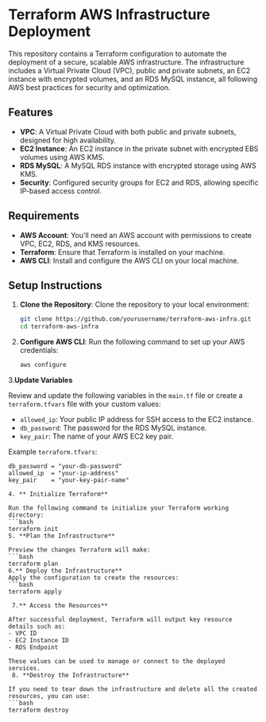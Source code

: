 # Terraform AWS Infrastructure Deployment

This repository contains a Terraform configuration to automate the deployment of a secure, scalable AWS infrastructure. The infrastructure includes a Virtual Private Cloud (VPC), public and private subnets, an EC2 instance with encrypted volumes, and an RDS MySQL instance, all following AWS best practices for security and optimization.

## Features
- **VPC**: A Virtual Private Cloud with both public and private subnets, designed for high availability.
- **EC2 Instance**: An EC2 instance in the private subnet with encrypted EBS volumes using AWS KMS.
- **RDS MySQL**: A MySQL RDS instance with encrypted storage using AWS KMS.
- **Security**: Configured security groups for EC2 and RDS, allowing specific IP-based access control.

## Requirements
- **AWS Account**: You'll need an AWS account with permissions to create VPC, EC2, RDS, and KMS resources.
- **Terraform**: Ensure that Terraform is installed on your machine.
- **AWS CLI**: Install and configure the AWS CLI on your local machine.

## Setup Instructions
1. **Clone the Repository**: Clone the repository to your local environment:
   ```bash
   git clone https://github.com/yourusername/terraform-aws-infra.git
   cd terraform-aws-infra

2. **Configure AWS CLI**: Run the following command to set up your AWS credentials:
   ```bash
   aws configure
3.**Update Variables**

Review and update the following variables in the `main.tf` file or create a `terraform.tfvars` file with your custom values:
- `allowed_ip`: Your public IP address for SSH access to the EC2 instance.
- `db_password`: The password for the RDS MySQL instance.
- `key_pair`: The name of your AWS EC2 key pair.

Example `terraform.tfvars`:
```hcl
db_password = "your-db-password"
allowed_ip  = "your-ip-address"
key_pair    = "your-key-pair-name"

4. ** Initialize Terraform**

Run the following command to initialize your Terraform working directory:
```bash
terraform init
5. **Plan the Infrastructure**

Preview the changes Terraform will make:
```bash
terraform plan
6.** Deploy the Infrastructure**
Apply the configuration to create the resources:
```bash
terraform apply

 7.** Access the Resources**

After successful deployment, Terraform will output key resource details such as:
- VPC ID
- EC2 Instance ID
- RDS Endpoint

These values can be used to manage or connect to the deployed services.
 8. **Destroy the Infrastructure**

If you need to tear down the infrastructure and delete all the created resources, you can use:
```bash
terraform destroy

